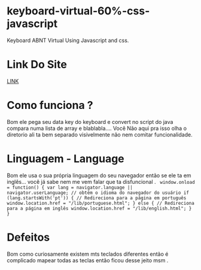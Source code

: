 # keyboard-virtual-60%-css-javascript
Keyboard ABNT Virtual Using Javascript and css.
# Link Do Site 
[LINK](https://keyboard-virtual-abnt-2.netlify.app/)
# Como funciona ? 
 Bom ele pega seu data key do keyboard e convert no script do java compara numa lista de array e blablabla....
 Você Não aqui pra isso olha o diretorio ali ta bem separado visivelmente não nem comitar funcionalidade.
# Linguagem - Language
 Bom ele usa o sua própria linguagem do seu navegador então se ele ta em inglês... você já sabe nem me vem falar que ta disfuncional .
 ` window.onload = function() {
          var lang = navigator.language || navigator.userLanguage; // obtém o idioma do navegador do usuário
          if (lang.startsWith('pt')) {
            // Redireciona para a página em português
            window.location.href = "/lib/portuguese.html";
          } else {
            // Redireciona para a página em inglês
            window.location.href = "/lib/english.html";
          }
}`
# Defeitos 
  Bom como curiosamente existem mts teclados diferentes então é complicado mapear todas as teclas então ficou desse jeito msm .
